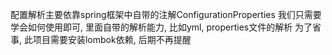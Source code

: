配置解析主要依靠spring框架中自带的注解ConfigurationProperties
我们只需要学会如何使用即可, 里面自带的解析能力, 比如yml, properties文件的解析
为了省事, 此项目需要安装lombok依赖, 后期不再提醒
